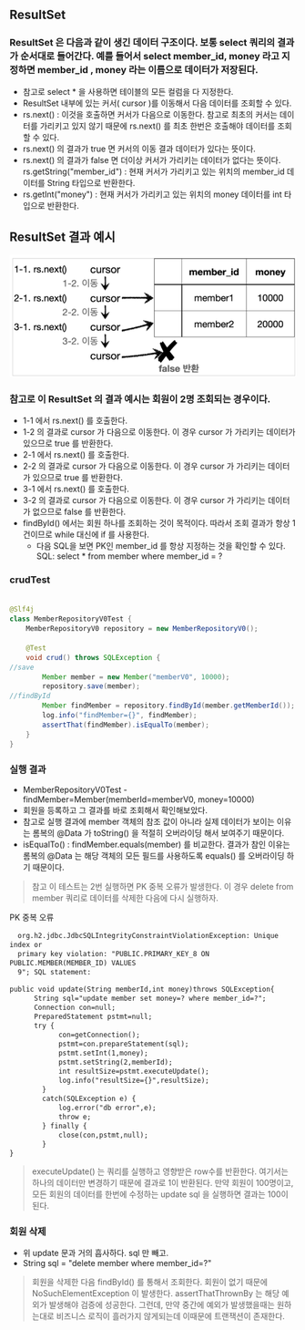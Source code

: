 ## ResultSet

### ResultSet 은 다음과 같이 생긴 데이터 구조이다. 보통 select 쿼리의 결과가 순서대로 들어간다. 예를 들어서 select member_id, money 라고 지정하면 member_id , money 라는 이름으로 데이터가 저장된다.

- 참고로 select * 을 사용하면 테이블의 모든 컬럼을 다 지정한다.
- ResultSet 내부에 있는 커서( cursor )를 이동해서 다음 데이터를 조회할 수 있다.
- rs.next() : 이것을 호출하면 커서가 다음으로 이동한다. 참고로 최초의 커서는 데이터를 가리키고 있지 않기 때문에 rs.next() 를 최초 한번은 호출해야 데이터를
  조회할 수 있다.
- rs.next() 의 결과가 true 면 커서의 이동 결과 데이터가 있다는 뜻이다.
- rs.next() 의 결과가 false 면 더이상 커서가 가리키는 데이터가 없다는 뜻이다. rs.getString("member_id") : 현재 커서가 가리키고 있는 위치의
  member_id 데이터를 String 타입으로 반환한다.
- rs.getInt("money") : 현재 커서가 가리키고 있는 위치의 money 데이터를 int 타입으로 반환한다.

## ResultSet 결과 예시

![img_10.png](assets/img_10.png)

### 참고로 이 ResultSet 의 결과 예시는 회원이 2명 조회되는 경우이다.

- 1-1 에서 rs.next() 를 호출한다.
- 1-2 의 결과로 cursor 가 다음으로 이동한다. 이 경우 cursor 가 가리키는 데이터가 있으므로 true 를 반환한다.
- 2-1 에서 rs.next() 를 호출한다.
- 2-2 의 결과로 cursor 가 다음으로 이동한다. 이 경우 cursor 가 가리키는 데이터가 있으므로 true 를 반환한다.
- 3-1 에서 rs.next() 를 호출한다.
- 3-2 의 결과로 cursor 가 다음으로 이동한다. 이 경우 cursor 가 가리키는 데이터가 없으므로 false 를 반환한다.
- findById() 에서는 회원 하나를 조회하는 것이 목적이다. 따라서 조회 결과가 항상 1건이므로 while 대신에 if 를 사용한다.
    - 다음 SQL을 보면 PK인 member_id 를 항상 지정하는 것을 확인할 수 있다. SQL: select * from member where member_id = ?

### crudTest

```java

@Slf4j
class MemberRepositoryV0Test {
    MemberRepositoryV0 repository = new MemberRepositoryV0();

    @Test
    void crud() throws SQLException {
//save
        Member member = new Member("memberV0", 10000);
        repository.save(member);
//findById
        Member findMember = repository.findById(member.getMemberId());
        log.info("findMember={}", findMember);
        assertThat(findMember).isEqualTo(member);
    }
}
```

### 실행 결과

- MemberRepositoryV0Test - findMember=Member(memberId=memberV0, money=10000)
- 회원을 등록하고 그 결과를 바로 조회해서 확인해보았다.
- 참고로 실행 결과에 member 객체의 참조 값이 아니라 실제 데이터가 보이는 이유는 롬복의 @Data 가 toString() 을 적절히 오버라이딩 해서 보여주기 때문이다.
- isEqualTo() : findMember.equals(member) 를 비교한다. 결과가 참인 이유는 롬복의 @Data 는 해당 객체의 모든 필드를 사용하도록
  equals() 를 오버라이딩 하기 때문이다.

> 참고 이 테스트는 2번 실행하면 PK 중복 오류가 발생한다. 이 경우 delete from member 쿼리로 데이터를 삭제한 다음에 다시 실행하자.

PK 중복 오류

```text
  org.h2.jdbc.JdbcSQLIntegrityConstraintViolationException: Unique index or
  primary key violation: "PUBLIC.PRIMARY_KEY_8 ON PUBLIC.MEMBER(MEMBER_ID) VALUES
  9"; SQL statement:
```

```text
public void update(String memberId,int money)throws SQLException{
      String sql="update member set money=? where member_id=?";
      Connection con=null;
      PreparedStatement pstmt=null;
      try {
            con=getConnection();
            pstmt=con.prepareStatement(sql);
            pstmt.setInt(1,money);
            pstmt.setString(2,memberId);
            int resultSize=pstmt.executeUpdate();
            log.info("resultSize={}",resultSize);
        } 
        catch(SQLException e) {
            log.error("db error",e);
            throw e;
        } finally {
            close(con,pstmt,null);
        }
}
```


>executeUpdate() 는 쿼리를 실행하고 영향받은 row수를 반환한다. 여기서는 하나의 데이터만 변경하기 때문에 결과로 1이 반환된다.
>  만약 회원이 100명이고, 모든 회원의 데이터를 한번에 수정하는 update sql 을 실행하면 결과는 100이 된다.

### 회원 삭제
- 위 update 문과 거의 흡사하다. sql 만 빼고.
- String sql = "delete member where member_id=?" 
>회원을 삭제한 다음 findById() 를 통해서 조회한다.
> 회원이 없기 때문에 NoSuchElementException 이 발생한다. assertThatThrownBy 는 해당 예외가 발생해야 검증에 성공한다.
> 그런데, 만약 중간에 예외가 발생했을때는 원하는대로 비즈니스 로직이 흘러가지 않게되는데 이때문에 트랜잭션이 존재한다.